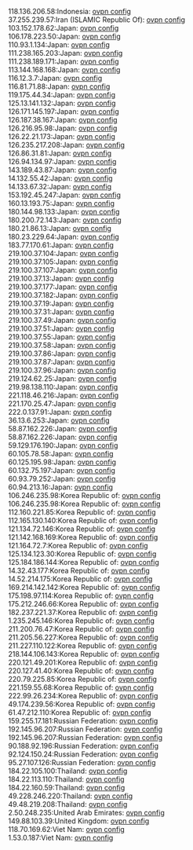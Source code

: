118.136.206.58:Indonesia: [ovpn config](vpn/118_136_206_58.ovpn)  
37.255.239.57:Iran (ISLAMIC Republic Of): [ovpn config](vpn/37_255_239_57.ovpn)  
103.152.178.62:Japan: [ovpn config](vpn/103_152_178_62.ovpn)  
106.178.223.50:Japan: [ovpn config](vpn/106_178_223_50.ovpn)  
110.93.1.134:Japan: [ovpn config](vpn/110_93_1_134.ovpn)  
111.238.165.203:Japan: [ovpn config](vpn/111_238_165_203.ovpn)  
111.238.189.171:Japan: [ovpn config](vpn/111_238_189_171.ovpn)  
113.144.168.168:Japan: [ovpn config](vpn/113_144_168_168.ovpn)  
116.12.3.7:Japan: [ovpn config](vpn/116_12_3_7.ovpn)  
116.81.71.88:Japan: [ovpn config](vpn/116_81_71_88.ovpn)  
119.175.44.34:Japan: [ovpn config](vpn/119_175_44_34.ovpn)  
125.13.141.132:Japan: [ovpn config](vpn/125_13_141_132.ovpn)  
126.171.145.197:Japan: [ovpn config](vpn/126_171_145_197.ovpn)  
126.187.38.167:Japan: [ovpn config](vpn/126_187_38_167.ovpn)  
126.216.95.98:Japan: [ovpn config](vpn/126_216_95_98.ovpn)  
126.22.21.173:Japan: [ovpn config](vpn/126_22_21_173.ovpn)  
126.235.217.208:Japan: [ovpn config](vpn/126_235_217_208.ovpn)  
126.86.31.81:Japan: [ovpn config](vpn/126_86_31_81.ovpn)  
126.94.134.97:Japan: [ovpn config](vpn/126_94_134_97.ovpn)  
143.189.43.87:Japan: [ovpn config](vpn/143_189_43_87.ovpn)  
14.132.55.42:Japan: [ovpn config](vpn/14_132_55_42.ovpn)  
14.133.67.32:Japan: [ovpn config](vpn/14_133_67_32.ovpn)  
153.192.45.247:Japan: [ovpn config](vpn/153_192_45_247.ovpn)  
160.13.193.75:Japan: [ovpn config](vpn/160_13_193_75.ovpn)  
180.144.98.133:Japan: [ovpn config](vpn/180_144_98_133.ovpn)  
180.200.72.143:Japan: [ovpn config](vpn/180_200_72_143.ovpn)  
180.21.86.13:Japan: [ovpn config](vpn/180_21_86_13.ovpn)  
180.23.229.64:Japan: [ovpn config](vpn/180_23_229_64.ovpn)  
183.77.170.61:Japan: [ovpn config](vpn/183_77_170_61.ovpn)  
219.100.37.104:Japan: [ovpn config](vpn/219_100_37_104.ovpn)  
219.100.37.105:Japan: [ovpn config](vpn/219_100_37_105.ovpn)  
219.100.37.107:Japan: [ovpn config](vpn/219_100_37_107.ovpn)  
219.100.37.13:Japan: [ovpn config](vpn/219_100_37_13.ovpn)  
219.100.37.177:Japan: [ovpn config](vpn/219_100_37_177.ovpn)  
219.100.37.182:Japan: [ovpn config](vpn/219_100_37_182.ovpn)  
219.100.37.19:Japan: [ovpn config](vpn/219_100_37_19.ovpn)  
219.100.37.31:Japan: [ovpn config](vpn/219_100_37_31.ovpn)  
219.100.37.49:Japan: [ovpn config](vpn/219_100_37_49.ovpn)  
219.100.37.51:Japan: [ovpn config](vpn/219_100_37_51.ovpn)  
219.100.37.55:Japan: [ovpn config](vpn/219_100_37_55.ovpn)  
219.100.37.58:Japan: [ovpn config](vpn/219_100_37_58.ovpn)  
219.100.37.86:Japan: [ovpn config](vpn/219_100_37_86.ovpn)  
219.100.37.87:Japan: [ovpn config](vpn/219_100_37_87.ovpn)  
219.100.37.96:Japan: [ovpn config](vpn/219_100_37_96.ovpn)  
219.124.62.25:Japan: [ovpn config](vpn/219_124_62_25.ovpn)  
219.98.138.110:Japan: [ovpn config](vpn/219_98_138_110.ovpn)  
221.118.46.216:Japan: [ovpn config](vpn/221_118_46_216.ovpn)  
221.170.25.47:Japan: [ovpn config](vpn/221_170_25_47.ovpn)  
222.0.137.91:Japan: [ovpn config](vpn/222_0_137_91.ovpn)  
36.13.6.253:Japan: [ovpn config](vpn/36_13_6_253.ovpn)  
58.87.162.226:Japan: [ovpn config](vpn/58_87_162_226.ovpn)  
58.87.162.226:Japan: [ovpn config](vpn/58_87_162_226.ovpn)  
59.129.176.190:Japan: [ovpn config](vpn/59_129_176_190.ovpn)  
60.105.78.58:Japan: [ovpn config](vpn/60_105_78_58.ovpn)  
60.125.195.98:Japan: [ovpn config](vpn/60_125_195_98.ovpn)  
60.132.75.197:Japan: [ovpn config](vpn/60_132_75_197.ovpn)  
60.93.79.252:Japan: [ovpn config](vpn/60_93_79_252.ovpn)  
60.94.213.16:Japan: [ovpn config](vpn/60_94_213_16.ovpn)  
106.246.235.98:Korea Republic of: [ovpn config](vpn/106_246_235_98.ovpn)  
106.246.235.98:Korea Republic of: [ovpn config](vpn/106_246_235_98.ovpn)  
112.160.221.85:Korea Republic of: [ovpn config](vpn/112_160_221_85.ovpn)  
112.165.130.140:Korea Republic of: [ovpn config](vpn/112_165_130_140.ovpn)  
121.134.72.146:Korea Republic of: [ovpn config](vpn/121_134_72_146.ovpn)  
121.142.168.169:Korea Republic of: [ovpn config](vpn/121_142_168_169.ovpn)  
121.164.72.7:Korea Republic of: [ovpn config](vpn/121_164_72_7.ovpn)  
125.134.123.30:Korea Republic of: [ovpn config](vpn/125_134_123_30.ovpn)  
125.184.186.144:Korea Republic of: [ovpn config](vpn/125_184_186_144.ovpn)  
14.32.43.177:Korea Republic of: [ovpn config](vpn/14_32_43_177.ovpn)  
14.52.214.175:Korea Republic of: [ovpn config](vpn/14_52_214_175.ovpn)  
169.214.142.142:Korea Republic of: [ovpn config](vpn/169_214_142_142.ovpn)  
175.198.97.114:Korea Republic of: [ovpn config](vpn/175_198_97_114.ovpn)  
175.212.246.66:Korea Republic of: [ovpn config](vpn/175_212_246_66.ovpn)  
182.237.221.37:Korea Republic of: [ovpn config](vpn/182_237_221_37.ovpn)  
1.235.245.146:Korea Republic of: [ovpn config](vpn/1_235_245_146.ovpn)  
211.200.76.47:Korea Republic of: [ovpn config](vpn/211_200_76_47.ovpn)  
211.205.56.227:Korea Republic of: [ovpn config](vpn/211_205_56_227.ovpn)  
211.227.110.122:Korea Republic of: [ovpn config](vpn/211_227_110_122.ovpn)  
218.144.106.143:Korea Republic of: [ovpn config](vpn/218_144_106_143.ovpn)  
220.121.49.201:Korea Republic of: [ovpn config](vpn/220_121_49_201.ovpn)  
220.127.41.40:Korea Republic of: [ovpn config](vpn/220_127_41_40.ovpn)  
220.79.225.85:Korea Republic of: [ovpn config](vpn/220_79_225_85.ovpn)  
221.159.55.68:Korea Republic of: [ovpn config](vpn/221_159_55_68.ovpn)  
222.99.26.234:Korea Republic of: [ovpn config](vpn/222_99_26_234.ovpn)  
49.174.239.56:Korea Republic of: [ovpn config](vpn/49_174_239_56.ovpn)  
61.47.212.110:Korea Republic of: [ovpn config](vpn/61_47_212_110.ovpn)  
159.255.17.181:Russian Federation: [ovpn config](vpn/159_255_17_181.ovpn)  
192.145.96.207:Russian Federation: [ovpn config](vpn/192_145_96_207.ovpn)  
192.145.96.207:Russian Federation: [ovpn config](vpn/192_145_96_207.ovpn)  
90.188.92.196:Russian Federation: [ovpn config](vpn/90_188_92_196.ovpn)  
92.124.150.24:Russian Federation: [ovpn config](vpn/92_124_150_24.ovpn)  
95.27.107.126:Russian Federation: [ovpn config](vpn/95_27_107_126.ovpn)  
184.22.105.100:Thailand: [ovpn config](vpn/184_22_105_100.ovpn)  
184.22.113.110:Thailand: [ovpn config](vpn/184_22_113_110.ovpn)  
184.22.160.59:Thailand: [ovpn config](vpn/184_22_160_59.ovpn)  
49.228.246.220:Thailand: [ovpn config](vpn/49_228_246_220.ovpn)  
49.48.219.208:Thailand: [ovpn config](vpn/49_48_219_208.ovpn)  
2.50.248.235:United Arab Emirates: [ovpn config](vpn/2_50_248_235.ovpn)  
149.88.103.39:United Kingdom: [ovpn config](vpn/149_88_103_39.ovpn)  
118.70.169.62:Viet Nam: [ovpn config](vpn/118_70_169_62.ovpn)  
1.53.0.187:Viet Nam: [ovpn config](vpn/1_53_0_187.ovpn)  
